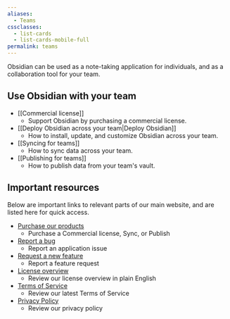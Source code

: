 ```yaml
---
aliases:
  - Teams
cssclasses:
  - list-cards
  - list-cards-mobile-full
permalink: teams
---
```

Obsidian can be used as a note-taking application for individuals, and as a collaboration tool for your team.

## Use Obsidian with your team

- [[Commercial license]]
	- Support Obsidian by purchasing a commercial license.
- [[Deploy Obsidian across your team|Deploy Obsidian]]
	- How to install, update, and customize Obsidian across your team.
- [[Syncing for teams]]
	- How to sync data across your team.
- [[Publishing for teams]]
	- How to publish data from your team's vault.

## Important resources

Below are important links to relevant parts of our main website, and are listed here for quick access. 

- [Purchase our products](https://obsidian.md/pricing)
	- Purchase a Commercial license, Sync, or Publish
- [Report a bug](https://forum.obsidian.md/c/bug-reports/7)
	- Report an application issue
- [Request a new feature](https://forum.obsidian.md/tags/c/feature-requests/8/commercial)
	- Report a feature request
- [License overview](https://obsidian.md/license)
	- Review our license overview in plain English
- [Terms of Service](https://obsidian.md/terms)
	- Review our latest Terms of Service
- [Privacy Policy](https://obsidian.md/privacy)
	- Review our privacy policy
